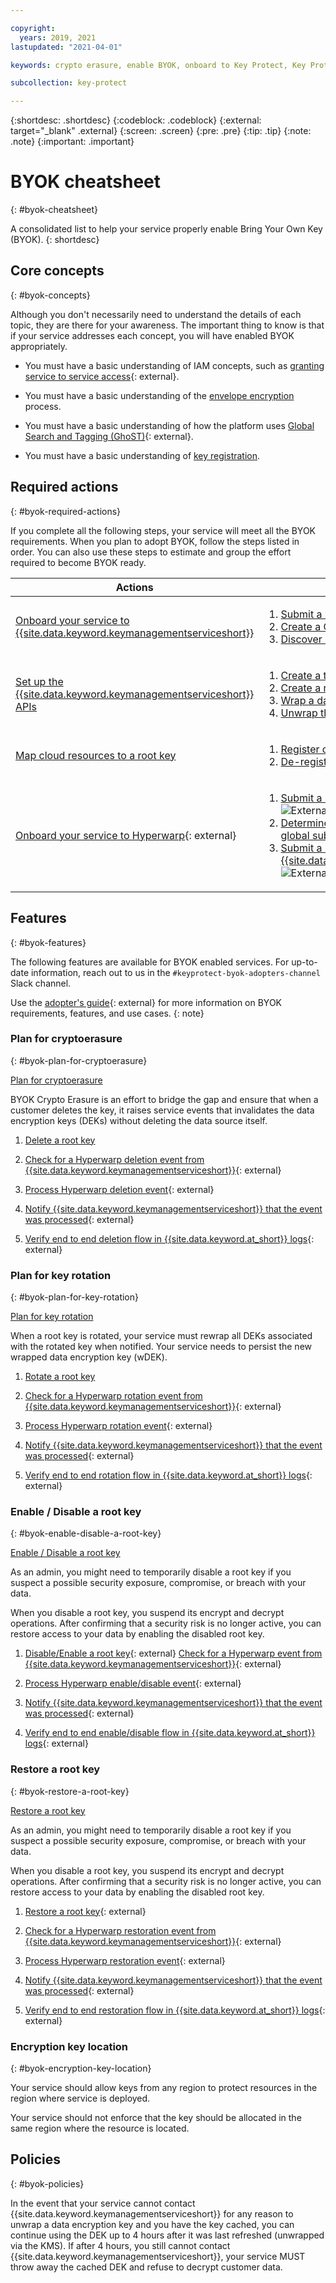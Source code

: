 ```yaml
---

copyright:
  years: 2019, 2021
lastupdated: "2021-04-01"

keywords: crypto erasure, enable BYOK, onboard to Key Protect, Key Protect onboarding, internal, key registration, KYOK, BYOK

subcollection: key-protect

---
```


{:shortdesc: .shortdesc}
{:codeblock: .codeblock}
{:external: target="_blank" .external}
{:screen: .screen}
{:pre: .pre}
{:tip: .tip}
{:note: .note}
{:important: .important}

# BYOK cheatsheet
{: #byok-cheatsheet}

A consolidated list to help your service properly enable Bring Your Own Key
(BYOK).
{: shortdesc}

## Core concepts
{: #byok-concepts}

Although you don't necessarily need to understand the details of each topic,
they are there for your awareness. The important thing to know is that if your
service addresses each concept, you will have enabled BYOK appropriately.

- You must have a basic understanding of IAM concepts, such as
    [granting service to service access](/docs/get-coding?topic=get-coding-servicetoservice){: external}.

- You must have a basic understanding of the
    [envelope encryption](/docs/key-protect?topic=key-protect-envelope-encryption) process.

- You must have a basic understanding of how the platform uses
    [Global Search and Tagging (GhoST)](/docs/get-coding?topic=get-coding-ghost_overview){: external}.

- You must have a basic understanding of
    [key registration](/docs/key-protect?topic=key-protect-register-protected-resources).

## Required actions
{: #byok-required-actions}

If you complete all the following steps, your service will meet all the BYOK
requirements. When you plan to adopt BYOK, follow the steps listed in order.
You can also use these steps to estimate and group the effort required to become
BYOK ready.

| Actions                                                                                                                                        | Steps |
| ---------------------------------------------------------------------------------------------------------------------------------------------- | ----- |
| [Onboard your service to {{site.data.keyword.keymanagementserviceshort}}](/docs/key-protect?topic=key-protect-onboard-service)                 | <ol><li><a href="/docs/key-protect?topic=key-protect-onboard-service#submit-request">Submit a request to onboard your service</a></li><li><a href="/docs/key-protect?topic=key-protect-onboard-service#submit-request">Create a CRN token</a></li><li><a href="/docs/key-protect?topic=key-protect-onboard-service#discover-kms-instances">Discover KMS instances</a></li></ol> |
| [Set up the {{site.data.keyword.keymanagementserviceshort}} APIs](/docs/key-protect?topic=key-protect-configure-api)                           | <ol><li><a href="/docs/key-protect?topic=key-protect-configure-api#configure-provision-service">Create a test instance</a></li><li><a href="/docs/key-protect?topic=key-protect-configure-api#create-root">Create a root key</a></li><li><a href="/docs/key-protect?topic=key-protect-configure-api#wrap-key">Wrap a data encryption key</a></li><li><a href="/docs/key-protect?topic=key-protect-configure-api#unwrap-key">Unwrap the data encryption key</a></li></ol> |
| [Map cloud resources to a root key](/docs/key-protect?topic=key-protect-register-protected-resources)                                          | <ol><li><a href="/docs/key-protect?topic=key-protect-register-protected-resources#create-registration">Register cloud resources</a></li><li><a href="/docs/key-protect?topic=key-protect-register-protected-resources#delete-registration">De-register cloud resources</a></li></ol> |
| [Onboard your service to Hyperwarp](https://github.ibm.com/kms/BYOK_Adopter_services/blob/master/How_to_subscribe_to_hyperwarp.md){: external} | <ol><li><a href="https://github.ibm.com/kms/BYOK_Adopter_services/blob/master/How_to_subscribe_to_hyperwarp.md#details">Submit a request to BSS to onboard your service</a> <img src="../icons/launch-glyph.svg" alt="External link icon"></li><li><a href="https://github.ibm.com/kms/BYOK_Adopter_services/blob/master/How_to_subscribe_to_hyperwarp.md#regional-vs-global-subscription">Determine if your service will need a regional or global subscription</a> <img src="../icons/launch-glyph.svg" alt="External link icon"></li><li><a href="https://github.ibm.com/kms/customer-issues/blob/master/.github/ISSUE_TEMPLATE/hyperwarp-integration-onboard-request.md">Submit a Hyperwarp Integration request with {{site.data.keyword.keymanagementserviceshort}}</a> <img src="../icons/launch-glyph.svg" alt="External link icon"></li></ol> |

## Features
{: #byok-features}

The following features are available for BYOK enabled services. For up-to-date
information, reach out to us in the `#keyprotect-byok-adopters-channel` Slack
channel.

Use the
[adopter's guide](https://github.ibm.com/kms/BYOK_Adopter_services/blob/master/Key%20Protect%20Adopters_v1.docx){: external}
for more information on BYOK requirements, features, and use cases.
{: note}

### Plan for cryptoerasure
{: #byok-plan-for-cryptoerasure}

[Plan for cryptoerasure](/docs/key-protect?topic=key-protect-key-erasure)

BYOK Crypto Erasure is an effort to bridge the gap and ensure that when a
customer deletes the key, it raises service events that invalidates the data
encryption keys (DEKs) without deleting the data source itself.

1. [Delete a root key](/docs/key-protect?topic=key-protect-delete-keys)

2. [Check for a Hyperwarp deletion event from {{site.data.keyword.keymanagementserviceshort}}](https://github.ibm.com/kms/BYOK_Adopter_services/blob/master/How_to_subscribe_to_hyperwarp.md#event-structure){: external}

3. [Process Hyperwarp deletion event](https://github.ibm.com/kms/Adopter_services/blob/master/src/github.ibm.com/skms/key-protect/event_processor.go){: external}

4. [Notify {{site.data.keyword.keymanagementserviceshort}} that the event was processed](/apidocs/key-protect#acknowledge-key-events){: external}

5. [Verify end to end deletion flow in {{site.data.keyword.at_short}} logs](/docs/observability?topic=observability-pattern1#pattern1_step4){: external}

### Plan for key rotation
{: #byok-plan-for-key-rotation}

[Plan for key rotation](/docs/key-protect?topic=key-protect-dek-rewrap)

When a root key is rotated, your service must rewrap all DEKs associated with
the rotated key when notified. Your service needs to persist the new wrapped
data encryption key (wDEK).

1. [Rotate a root key](/docs/key-protect?topic=key-protect-rotate-keys)

2. [Check for a Hyperwarp rotation event from {{site.data.keyword.keymanagementserviceshort}}](https://github.ibm.com/kms/BYOK_Adopter_services/blob/master/How_to_subscribe_to_hyperwarp.md#event-structure){: external}

3. [Process Hyperwarp rotation event](https://github.ibm.com/kms/Adopter_services/blob/master/src/github.ibm.com/skms/key-protect/event_processor.go){: external}

4. [Notify {{site.data.keyword.keymanagementserviceshort}} that the event was processed](/apidocs/key-protect#acknowledge-key-events){: external}

5. [Verify end to end rotation flow in {{site.data.keyword.at_short}} logs](/docs/observability?topic=observability-pattern1#pattern1_step4){: external}

### Enable / Disable a root key
{: #byok-enable-disable-a-root-key}

[Enable / Disable a root key](/docs/key-protect?topic=key-protect-disable-keys)

As an admin, you might need to temporarily disable a root key if you suspect a
possible security exposure, compromise, or breach with your data.

When you disable a root key, you suspend its encrypt and decrypt operations.
After confirming that a security risk is no longer active, you can restore
access to your data by enabling the disabled root key.

1. [Disable/Enable a root key](/apidocs/key-protect#invoke-an-action-on-a-key){: external}
[Check for a Hyperwarp event from {{site.data.keyword.keymanagementserviceshort}}](https://github.ibm.com/kms/BYOK_Adopter_services/blob/master/How_to_subscribe_to_hyperwarp.md#event-structure){: external}

2. [Process Hyperwarp enable/disable event](https://github.ibm.com/kms/Adopter_services/blob/master/src/github.ibm.com/skms/key-protect/event_processor.go){: external}

3. [Notify {{site.data.keyword.keymanagementserviceshort}} that the event was processed](/apidocs/key-protect#acknowledge-key-events){: external}

4. [Verify end to end enable/disable flow in {{site.data.keyword.at_short}} logs](/docs/observability?topic=observability-pattern1#pattern1_step4){: external}

### Restore a root key
{: #byok-restore-a-root-key}

[Restore a root key](/docs/key-protect?topic=key-protect-disable-keys)

As an admin, you might need to temporarily disable a root key if you suspect a
possible security exposure, compromise, or breach with your data.

When you disable a root key, you suspend its encrypt and decrypt operations.
After confirming that a security risk is no longer active, you can restore
access to your data by enabling the disabled root key.

1. [Restore a root key](/apidocs/key-protect#invoke-an-action-on-a-key){: external}

2. [Check for a Hyperwarp restoration event from {{site.data.keyword.keymanagementserviceshort}}](https://github.ibm.com/kms/BYOK_Adopter_services/blob/master/How_to_subscribe_to_hyperwarp.md#event-structure){: external}

3. [Process Hyperwarp restoration event](https://github.ibm.com/kms/Adopter_services/blob/master/src/github.ibm.com/skms/key-protect/event_processor.go){: external}

4. [Notify {{site.data.keyword.keymanagementserviceshort}} that the event was processed](/apidocs/key-protect#acknowledge-key-events){: external}

5. [Verify end to end restoration flow in {{site.data.keyword.at_short}} logs](/docs/observability?topic=observability-pattern1#pattern1_step4){: external}

### Encryption key location
{: #byok-encryption-key-location}

Your service should allow keys from any region to protect resources in the
region where service is deployed.

Your service should not enforce that the key should be allocated in the same
region where the resource is located.

## Policies
{: #byok-policies}

In the event that your service cannot contact
{{site.data.keyword.keymanagementserviceshort}} for any reason to unwrap a data
encryption key and you have the key cached, you can continue using the DEK up to
4 hours after it was last refreshed (unwrapped via the KMS). If after 4 hours,
you still cannot contact {{site.data.keyword.keymanagementserviceshort}}, your
service MUST throw away the cached DEK and refuse to decrypt customer data.


